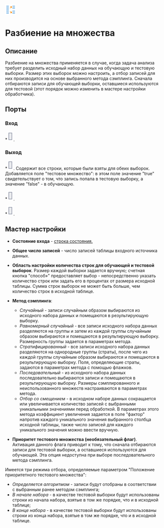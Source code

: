 ![ ](../../media/app/icons/component_18/component_default-27.svg)
# Разбиение на множества

## Описание

Разбиение на множества применяется в случае, когда задача анализа требует разделить исходный набор данных на обучающую и тестовую выборки. Размер этих выборок можно настроить, а отбор записей для них производится на основе выбранного метода сэмплинга. Сначала отбираются записи для обучающей выборки, оставшиеся используются для тестовой (этот порядок можно изменить в мастере настройки обработчика).
## Порты

### Вход

   *![](../../media/app/icons/ports/input_table_inactive.svg). 

### Выход

   *![](../../media/app/icons/ports/output_table_inactive.svg). Содержит все строки, которые были взяты для обеих выборок. Добавляется поле "тестовое множество": в этом поле значение "true" свидетельствует о том, что запись попала в тестовую выборку, а значение "false" - в обучающую. 

   *![](../../media/app/icons/ports/output_table_inactive.svg). 


   *![](../../media/app/icons/ports/output_table_inactive.svg).  

## Мастер настройки


*  **Состояние входа** - [ строка состояния.](app/glossary/status_bar/)

*  **Общее число записей** - число записей таблицы входного источника данных.

*  **Область настройки количества строк для обучающей и тестовой выборок**. 
Размер каждой выборки задается вручную; счетная кнопка "способ»" предоставляет выбор - непосредственно указать количество строк или задать его в процентах от размера исходной таблицы. Сумма строк выборок не может быть больше, чем количество строк в исходной таблице.

*  **Метод сэмплинга**:
     * *Случайный* - записи случайным образом выбираются из исходного набора данных и помещаются в результирующую выборку.
     * *Равномерный случайный* - все записи исходного набора данных разделяются на группы и затем из каждой группы случайным образом выбираются и помещаются в результирующую выборку. Размерность группы задается в параметрах метода.
     * *Стратифицированный* - все записи исходного набора данных разделяются на однородные группы (страты), после чего из каждой группы случайным образом выбираются и помещаются в результирующую выборку. Поля, определяющие страты, задаются в параметрах метода с помощью флажков.
     * *Последовательный* - из исходного набора данных последовательно выбираются записи и помещаются в результирующую выборку. Размеры сэмплированного и неиспользованного множеств настраиваются в параметрах метода.
     * *Отбор со смещением* - в исходном наборе данных сокращается или увеличивается количество записей с выбранными уникальными значениями перед обработкой. В параметрах этого метода коэффициент увеличения задается в поле "фактор" напротив каждого уникального значения выбранного столбца исходной таблицы, также число записей для каждого уникального значения можно ввести вручную.

*  **Приоритет тестового множества (необязательный флаг)**. 
Активация данного флага приводит к тому, что сначала отбираются записи для тестовой выборки, а оставшиеся используются для обучающей. Эта опция недоступна при выборе последовательного метода сэмплинга. 

Имеется три режима отбора, определяемые параметром "Положение приоритетного тестового множества":

   * *Определяется алгоритмом* - записи будут отобраны в соответствии с выбранным ранее методом сэмплинга;
   * *В начале набора* - в качестве тестовой выборки будут использованы строки из начала набора, взятые в том же порядке, что и в исходной таблице;
   * *В конце набора* - в качестве тестовой выборки будут использованы строки из конца набора, взятые в том же порядке, что и в исходной таблице.



